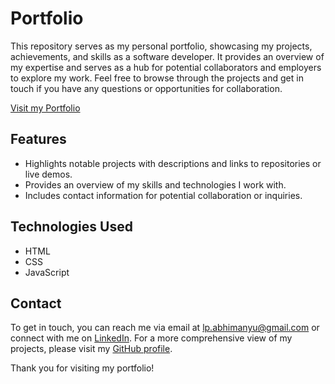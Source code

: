 # Portfolio

This repository serves as my personal portfolio, showcasing my projects, achievements, and skills as a software developer. It provides an overview of my expertise and serves as a hub for potential collaborators and employers to explore my work. Feel free to browse through the projects and get in touch if you have any questions or opportunities for collaboration.

[Visit my Portfolio](https://abhimanyulp.github.io/)

## Features

- Highlights notable projects with descriptions and links to repositories or live demos.
- Provides an overview of my skills and technologies I work with.
- Includes contact information for potential collaboration or inquiries.

## Technologies Used

- HTML
- CSS
- JavaScript


## Contact

To get in touch, you can reach me via email at [lp.abhimanyu@gmail.com](mailto:lp.abhimanyu@gmail.com) or connect with me on [LinkedIn](https://www.linkedin.com/in/abhimanyulp/). For a more comprehensive view of my projects, please visit my [GitHub profile](https://github.com/abhimanyulp).

Thank you for visiting my portfolio!